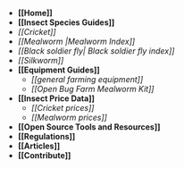 * **[[Home]]**
* **[[Insect Species Guides]]**
 * _[[Cricket]]_
 * _[[Mealworm |Mealworm Index]]_
 * _[[Black soldier fly| Black soldier fly index]]_
 * _[[Silkworm]]_
* **[[Equipment Guides]]**
    * _[[general farming equipment]]_
    * _[[Open Bug Farm Mealworm Kit]]_
* **[[Insect Price Data]]**
    * _[[Cricket prices]]_
    * _[[Mealworm prices]]_
* **[[Open Source Tools and Resources]]**
* **[[Regulations]]**
* **[[Articles]]**
* **[[Contribute]]**
